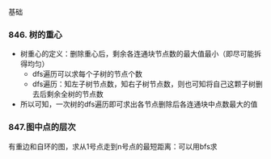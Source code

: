 基础

### 846. 树的重心

- 树重心的定义：删除重心后，剩余各连通块节点数的最大值最小（即尽可能拆得均匀）
  - dfs遍历可以求每个子树的节点个数
  - dfs遍历：知左子树节点数，知右子树节点数，则也可知将自己这颗子树删去后剩余全树的节点数
- 所以可知，一次树的dfs遍历即可求出各节点删除后各连通块中点数最大的值

### 847.图中点的层次

有重边和自环的图，求从1号点走到n号点的最短距离：可以用bfs求
